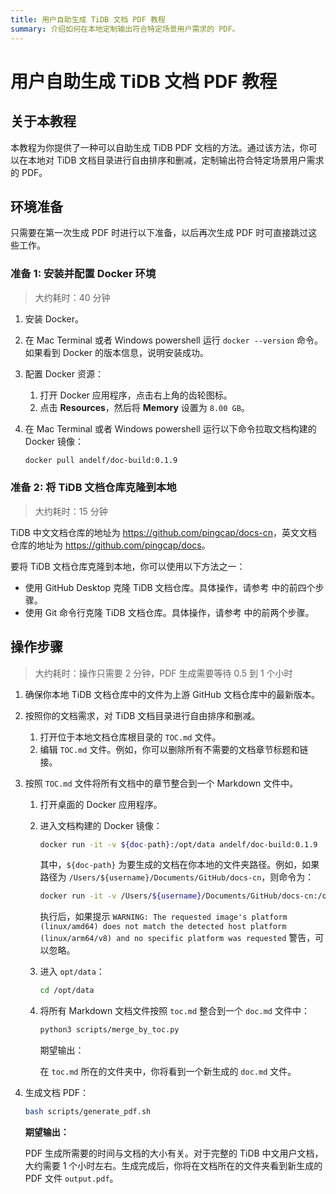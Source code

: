 ```yaml
---
title: 用户自助生成 TiDB 文档 PDF 教程
summary: 介绍如何在本地定制输出符合特定场景用户需求的 PDF。
---
```



# 用户自助生成 TiDB 文档 PDF 教程

## 关于本教程

本教程为你提供了一种可以自助生成 TiDB PDF 文档的方法。通过该方法，你可以在本地对 TiDB 文档目录进行自由排序和删减，定制输出符合特定场景用户需求的 PDF。

## 环境准备
只需要在第一次生成 PDF 时进行以下准备，以后再次生成 PDF 时可直接跳过这些工作。

### 准备 1: 安装并配置 Docker 环境

> 大约耗时：40 分钟

1. 安装 Docker。
2. 在 Mac Terminal 或者 Windows powershell 运行 `docker --version` 命令。
如果看到 Docker 的版本信息，说明安装成功。
3. 配置 Docker 资源：
    1. 打开 Docker 应用程序，点击右上角的齿轮图标。
    2. 点击 **Resources**，然后将 **Memory** 设置为 `8.00 GB`。
4. 在 Mac Terminal 或者 Windows powershell 运行以下命令拉取文档构建的 Docker 镜像：

    ```bash
    docker pull andelf/doc-build:0.1.9
    ```

### 准备 2: 将 TiDB 文档仓库克隆到本地

> 大约耗时：15 分钟

TiDB 中文文档仓库的地址为 <https://github.com/pingcap/docs-cn>，英文文档仓库的地址为 <https://github.com/pingcap/docs>。

要将 TiDB 文档仓库克隆到本地，你可以使用以下方法之一：

- 使用 GitHub Desktop 克隆 TiDB 文档仓库。具体操作，请参考 中的前四个步骤。
- 使用 Git 命令行克隆 TiDB 文档仓库。具体操作，请参考 中的前两个步骤。

## 操作步骤

> 大约耗时：操作只需要 2 分钟，PDF 生成需要等待 0.5 到 1 个小时

1. 确保你本地 TiDB 文档仓库中的文件为上游 GitHub 文档仓库中的最新版本。
2. 按照你的文档需求，对 TiDB 文档目录进行自由排序和删减。
    1. 打开位于本地文档仓库根目录的 `TOC.md` 文件。
    2. 编辑 `TOC.md` 文件。例如，你可以删除所有不需要的文档章节标题和链接。
3. 按照 `TOC.md` 文件将所有文档中的章节整合到一个 Markdown 文件中。
    1. 打开桌面的 Docker 应用程序。
    2. 进入文档构建的 Docker 镜像：

        ```bash
        docker run -it -v ${doc-path}:/opt/data andelf/doc-build:0.1.9
        ```

        其中，`${doc-path}` 为要生成的文档在你本地的文件夹路径。例如，如果路径为 `/Users/${username}/Documents/GitHub/docs-cn`，则命令为：

        ```bash
        docker run -it -v /Users/${username}/Documents/GitHub/docs-cn:/opt/data andelf/doc-build:0.1.9
        ```

        执行后，如果提示 `WARNING: The requested image's platform (linux/amd64) does not match the detected host platform (linux/arm64/v8) and no specific platform was requested` 警告，可以忽略。

    3. 进入 `opt/data`：

        ```bash
        cd /opt/data
        ```

    4. 将所有 Markdown 文档文件按照 `toc.md` 整合到一个 `doc.md` 文件中：

        ```bash
        python3 scripts/merge_by_toc.py
        ```

       期望输出：

       在 `toc.md` 所在的文件夹中，你将看到一个新生成的 `doc.md` 文件。

4. 生成文档 PDF：

    ```bash
    bash scripts/generate_pdf.sh
    ```

    **期望输出：**

    PDF 生成所需要的时间与文档的大小有关。对于完整的 TiDB 中文用户文档，大约需要 1 个小时左右。生成完成后，你将在文档所在的文件夹看到新生成的 PDF 文件 `output.pdf`。